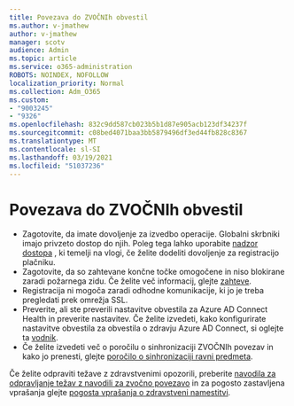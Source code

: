 ```yaml
---
title: Povezava do ZVOČNIh obvestil
ms.author: v-jmathew
author: v-jmathew
manager: scotv
audience: Admin
ms.topic: article
ms.service: o365-administration
ROBOTS: NOINDEX, NOFOLLOW
localization_priority: Normal
ms.collection: Adm_O365
ms.custom:
- "9003245"
- "9326"
ms.openlocfilehash: 832c9dd587cb023b5b1d87e905acb123df34237f
ms.sourcegitcommit: c08bed4071baa3bb5879496df3ed44fb828c8367
ms.translationtype: MT
ms.contentlocale: sl-SI
ms.lasthandoff: 03/19/2021
ms.locfileid: "51037236"
---
```

# <a name="notification-aad-connect"></a>Povezava do ZVOČNIh obvestil

- Zagotovite, da imate dovoljenje za izvedbo operacije. Globalni skrbniki imajo privzeto dostop do njih. Poleg tega lahko uporabite [nadzor dostopa](https://docs.microsoft.com/azure/active-directory/connect-health/active-directory-aadconnect-health-operations) , ki temelji na vlogi, če želite dodeliti dovoljenje za registracijo plačniku.
- Zagotovite, da so zahtevane končne točke omogočene in niso blokirane zaradi požarnega zidu. Če želite več informacij, glejte [zahteve](https://docs.microsoft.com/azure/active-directory/hybrid/how-to-connect-health-agent-install).
- Registracija ni mogoča zaradi odhodne komunikacije, ki jo je treba pregledati prek omrežja SSL.
- Preverite, ali ste preverili nastavitve obvestila za Azure AD Connect Health in preverite nastavitev. Če želite izvedeti, kako konfigurirate nastavitve obvestila za obvestila o zdravju Azure AD Connect, si oglejte ta [vodnik](https://docs.microsoft.com/azure/active-directory/hybrid/how-to-connect-health-operations).
- Če želite izvedeti več o poročilu o sinhronizaciji ZVOČNIh povezav in kako jo prenesti, glejte [poročilo o sinhronizaciji ravni predmeta](https://docs.microsoft.com/azure/active-directory/hybrid/how-to-connect-health-sync).

Če želite odpraviti težave z zdravstvenimi opozorili, preberite [navodila za odpravljanje težav z navodili za zvočno povezavo](https://docs.microsoft.com/azure/active-directory/hybrid/how-to-connect-health-data-freshness) in za pogosto zastavljena vprašanja glejte [pogosta vprašanja o zdravstveni namestitvi](https://docs.microsoft.com/azure/active-directory/hybrid/reference-connect-health-faq).
